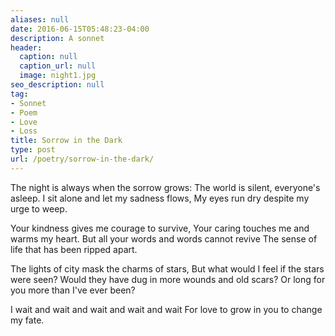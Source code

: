 ```yaml
---
aliases: null
date: 2016-06-15T05:48:23-04:00
description: A sonnet
header:
  caption: null
  caption_url: null
  image: night1.jpg
seo_description: null
tag:
- Sonnet
- Poem
- Love
- Loss
title: Sorrow in the Dark
type: post
url: /poetry/sorrow-in-the-dark/
---
```


The night is always when the sorrow grows:
The world is silent, everyone's asleep.
I sit alone and let my sadness flows,
My eyes run dry despite my urge to weep.

Your kindness gives me courage to survive,
Your caring touches me and warms my heart.
But all your words and words cannot revive
The sense of life that has been ripped apart.

The lights of city mask the charms of stars,
But what would I feel if the stars were seen?
Would they have dug in more wounds and old scars?
Or long for you more than I've ever been?

I wait and wait and wait and wait and wait
For love to grow in you to change my fate.
